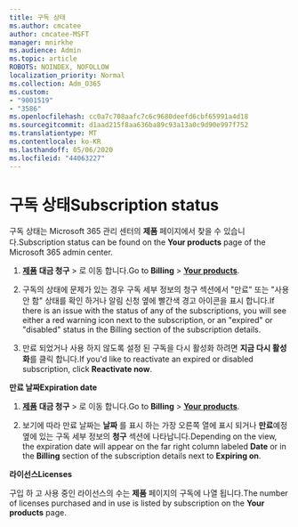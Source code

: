 ```yaml
---
title: 구독 상태
ms.author: cmcatee
author: cmcatee-MSFT
manager: mnirkhe
ms.audience: Admin
ms.topic: article
ROBOTS: NOINDEX, NOFOLLOW
localization_priority: Normal
ms.collection: Adm_O365
ms.custom:
- "9001519"
- "3586"
ms.openlocfilehash: cc0a7c708aafc7c6c9680deefd6cbf65991a4d18
ms.sourcegitcommit: d1aad215f8aa636ba89c93a13a0c9d90e997f752
ms.translationtype: MT
ms.contentlocale: ko-KR
ms.lasthandoff: 05/06/2020
ms.locfileid: "44063227"
---
```

# <a name="subscription-status"></a><span data-ttu-id="eacbc-102">구독 상태</span><span class="sxs-lookup"><span data-stu-id="eacbc-102">Subscription status</span></span>

<span data-ttu-id="eacbc-103">구독 상태는 Microsoft 365 관리 센터의 **제품** 페이지에서 찾을 수 있습니다.</span><span class="sxs-lookup"><span data-stu-id="eacbc-103">Subscription status can be found on the **Your products** page of the Microsoft 365 admin center.</span></span>

1. <span data-ttu-id="eacbc-104">**[제품](https://go.microsoft.com/fwlink/p/?linkid=842054)** **대금 청구** > 로 이동 합니다.</span><span class="sxs-lookup"><span data-stu-id="eacbc-104">Go to **Billing** > **[Your products](https://go.microsoft.com/fwlink/p/?linkid=842054)**.</span></span>

2. <span data-ttu-id="eacbc-105">구독의 상태에 문제가 있는 경우 구독 세부 정보의 청구 섹션에서 "만료" 또는 "사용 안 함" 상태를 확인 하거나 알림 신청 옆에 빨간색 경고 아이콘을 표시 합니다.</span><span class="sxs-lookup"><span data-stu-id="eacbc-105">If there is an issue with the status of any of the subscriptions, you will see either a red warning icon next to the subscription, or an "expired" or "disabled" status in the Billing section of the subscription details.</span></span>

3. <span data-ttu-id="eacbc-106">만료 되었거나 사용 하지 않도록 설정 된 구독을 다시 활성화 하려면 **지금 다시 활성화**를 클릭 합니다.</span><span class="sxs-lookup"><span data-stu-id="eacbc-106">If you'd like to reactivate an expired or disabled subscription, click **Reactivate now**.</span></span>

<span data-ttu-id="eacbc-107">**만료 날짜**</span><span class="sxs-lookup"><span data-stu-id="eacbc-107">**Expiration date**</span></span>

1. <span data-ttu-id="eacbc-108">**[제품](https://go.microsoft.com/fwlink/p/?linkid=842054)** **대금 청구** > 로 이동 합니다.</span><span class="sxs-lookup"><span data-stu-id="eacbc-108">Go to **Billing** > **[Your products](https://go.microsoft.com/fwlink/p/?linkid=842054)**.</span></span>

2. <span data-ttu-id="eacbc-109">보기에 따라 만료 날짜는 **날짜** 를 표시 하는 가장 오른쪽 열에 표시 되거나 **만료**예정 옆에 있는 구독 세부 정보의 **청구** 섹션에 나타납니다.</span><span class="sxs-lookup"><span data-stu-id="eacbc-109">Depending on the view, the expiration date will appear on the far right column labeled **Date** or in the **Billing** section of the subscription details next to **Expiring on**.</span></span>

<span data-ttu-id="eacbc-110">**라이선스**</span><span class="sxs-lookup"><span data-stu-id="eacbc-110">**Licenses**</span></span>

<span data-ttu-id="eacbc-111">구입 하 고 사용 중인 라이선스의 수는 **제품** 페이지의 구독에 나열 됩니다.</span><span class="sxs-lookup"><span data-stu-id="eacbc-111">The number of licenses purchased and in use is listed by subscription on the **Your products** page.</span></span>

